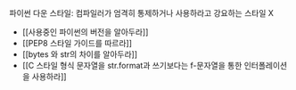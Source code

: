 파이썬 다운 스타일: 컴파일러가 엄격히 통제하거나 사용하라고 강요하는 스타일 X
- [[사용중인 파이썬의 버전을 알아두라]]
- [[PEP8 스타일 가이드를 따르라]]
- [[bytes 와 str의 차이를 알아두라]]
- [[C 스타일 형식 문자열을 str.format과 쓰기보다는 f-문자열을 통한 인터폴레이션을 사용하라]]